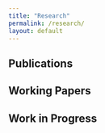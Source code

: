 ```yaml
---
title: "Research"
permalink: /research/
layout: default
---
```

 

## Publications


## Working Papers


## Work in Progress
 
